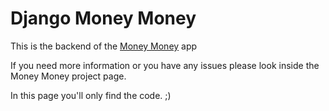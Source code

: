 # Django Money Money

This is the backend of the  [Money Money](https://github.com/turulomio/moneymoney) app

If you need more information or you have any issues please look inside the Money Money project page.

In this page you'll only find the code. ;)
